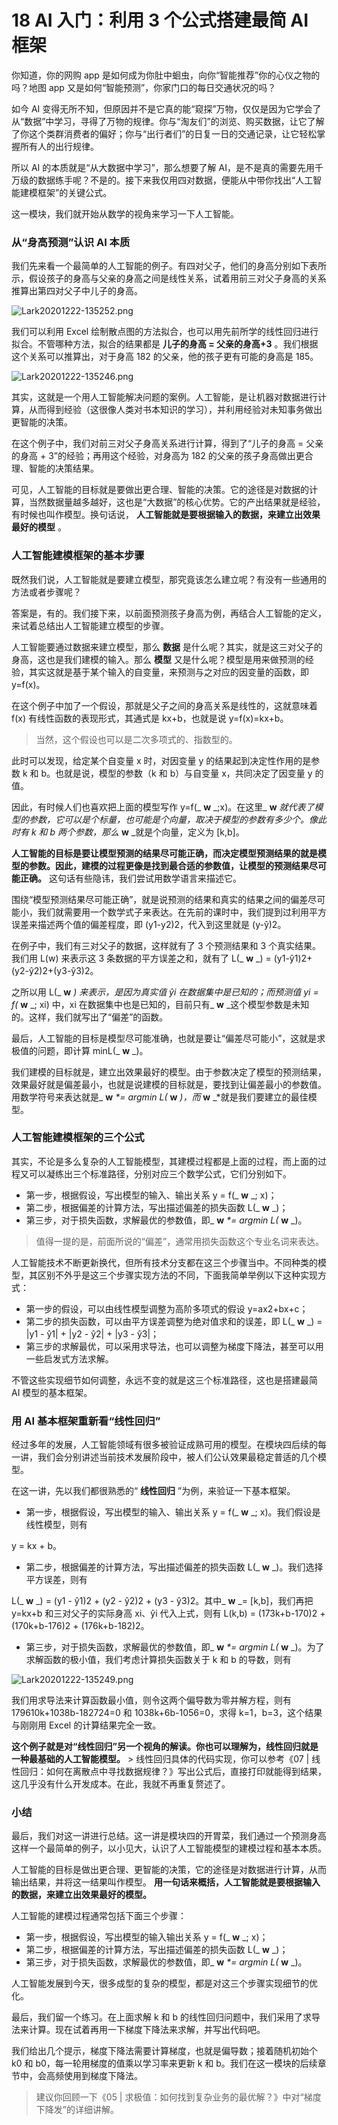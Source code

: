 # 18 AI 入门：利用 3 个公式搭建最简 AI 框架

你知道，你的网购 app 是如何成为你肚中蛔虫，向你“智能推荐”你的心仪之物的吗？地图 app 又是如何“智能预测”，你家门口的每日交通状况的吗？

如今 AI 变得无所不知，但原因并不是它真的能“窥探”万物，仅仅是因为它学会了从“数据”中学习，寻得了万物的规律。你与“淘友们”的浏览、购买数据，让它了解了你这个类群消费者的偏好；你与“出行者们”的日复一日的交通记录，让它轻松掌握所有人的出行规律。

所以 AI 的本质就是“从大数据中学习”，那么想要了解 AI，是不是真的需要先用千万级的数据练手呢？不是的。接下来我仅用四对数据，便能从中带你找出“人工智能建模框架”的关键公式。

这一模块，我们就开始从数学的视角来学习一下人工智能。

### 从“身高预测”认识 AI 本质

我们先来看一个最简单的人工智能的例子。有四对父子，他们的身高分别如下表所示，假设孩子的身高与父亲的身高之间是线性关系，试着用前三对父子身高的关系推算出第四对父子中儿子的身高。

![Lark20201222-135252.png](assets/Ciqc1F_hidSAYEpWAACoFTaX5sI824.png)

我们可以利用 Excel 绘制散点图的方法拟合，也可以用先前所学的线性回归进行拟合。不管哪种方法，拟合的结果都是 **儿子的身高 = 父亲的身高+3** 。我们根据这个关系可以推算出，对于身高 182 的父亲，他的孩子更有可能的身高是 185。

![Lark20201222-135246.png](assets/CgqCHl_hid2AJERYAAFTWA63MyU875.png)

其实，这就是一个用人工智能解决问题的案例。人工智能，是让机器对数据进行计算，从而得到经验（这很像人类对书本知识的学习），并利用经验对未知事务做出更智能的决策。

在这个例子中，我们对前三对父子身高关系进行计算，得到了“儿子的身高 = 父亲的身高 + 3”的经验；再用这个经验，对身高为 182 的父亲的孩子身高做出更合理、智能的决策结果。

可见，人工智能的目标就是要做出更合理、智能的决策。它的途径是对数据的计算，当然数据量越多越好，这也是“大数据”的核心优势。它的产出结果就是经验，有时候也叫作模型。换句话说， **人工智能就是要根据输入的数据，来建立出效果最好的模型** 。

### 人工智能建模框架的基本步骤

既然我们说，人工智能就是要建立模型，那究竟该怎么建立呢？有没有一些通用的方法或者步骤呢？

答案是，有的。我们接下来，以前面预测孩子身高为例，再结合人工智能的定义，来试着总结出人工智能建立模型的步骤。

人工智能要通过数据来建立模型，那么 **数据** 是什么呢？其实，就是这三对父子的身高，这也是我们建模的输入。那么 **模型** 又是什么呢？模型是用来做预测的经验，其实这就是基于某个输入的自变量，来预测与之对应的因变量的函数，即 y=f(x)。

在这个例子中加了一个假设，那就是父子之间的身高关系是线性的，这就意味着 f(x) 有线性函数的表现形式，其通式是 kx+b，也就是说 y=f(x)=kx+b。

> 当然，这个假设也可以是二次多项式的、指数型的。

此时可以发现，给定某个自变量 x 时，对因变量 y 的结果起到决定性作用的是参数 k 和 b。也就是说，模型的参数（k 和 b）与自变量 x，共同决定了因变量 y 的值。

因此，有时候人们也喜欢把上面的模型写作 y=f(_ **w** _;x)。在这里\_ **w** _就代表了模型的参数，它可以是个标量，也可能是个向量，取决于模型的参数有多少个。像此时有 k 和 b 两个参数，那么_ **w** \_就是个向量，定义为 \[k,b\]。

**人工智能的目标是要让模型预测的结果尽可能正确，而决定模型预测结果的就是模型的参数。因此，建模的过程更像是找到最合适的参数值，让模型的预测结果尽可能正确。** 这句话有些隐讳，我们尝试用数学语言来描述它。

围绕“模型预测结果尽可能正确”，就是说预测的结果和真实的结果之间的偏差尽可能小，我们就需要用一个数学式子来表达。在先前的课时中，我们提到过利用平方误差来描述两个值的偏差程度，即 (y1-y2)2，代入到这里就是 (y-ŷ)2。

在例子中，我们有三对父子的数据，这样就有了 3 个预测结果和 3 个真实结果。我们用 L(w) 来表示这 3 条数据的平方误差之和，就有了 L(_ **w** _) = (y1-ŷ1)2+(y2-ŷ2)2+(y3-ŷ3)2。

之所以用 L(_ **w** _) 来表示，是因为真实值 ŷi 在数据集中是已知的；而预测值 yi = f(_ **w** _; xi) 中，xi 在数据集中也是已知的，目前只有\_ **w** \_这个模型参数是未知的。这样，我们就写出了“偏差”的函数。

最后，人工智能的目标是模型尽可能准确，也就是要让“偏差尽可能小”，这就是求极值的问题，即计算 minL(_ **w** _)。

我们建模的目标就是，建立出效果最好的模型。由于参数决定了模型的预测结果，效果最好就是偏差最小，也就是说建模的目标就是，要找到让偏差最小的参数值。用数学符号来表达就是\_ **w** _\*= argmin L(_ **w** _)，而_ **w** \_\*就是我们要建立的最佳模型。

### **人工智能建模框架的三个公式**

其实，不论是多么复杂的人工智能模型，其建模过程都是上面的过程，而上面的过程又可以凝练出三个标准路径，分别对应三个数学公式，它们分别如下。

- 第一步，根据假设，写出模型的输入、输出关系 y = f(_ **w** _; x)；
- 第二步，根据偏差的计算方法，写出描述偏差的损失函数 L(_ **w** _)；
- 第三步，对于损失函数，求解最优的参数值，即\_ **w** _\*= argmin L(_ **w** \_)。

> 值得一提的是，前面所说的“偏差”，通常用损失函数这个专业名词来表达。

人工智能技术不断更新换代，但所有技术分支都在这三个步骤当中。不同种类的模型，其区别不外乎是这三个步骤实现方法的不同，下面我简单举例以下这种实现方式：

- 第一步的假设，可以由线性模型调整为高阶多项式的假设 y=ax2+bx+c；
- 第二步的损失函数，可以由平方误差调整为绝对值求和的误差，即 L(_ **w** _) = |y1 - ŷ1| + |y2 - ŷ2| + |y3 - ŷ3|；
- 第三步的求解最优，可以采用求导法，也可以调整为梯度下降法，甚至可以用一些启发式方法求解。

不管这些实现细节如何调整，永远不变的就是这三个标准路径，这也是搭建最简 AI 模型的基本框架。

### 用 AI 基本框架重新看“线性回归”

经过多年的发展，人工智能领域有很多被验证成熟可用的模型。在模块四后续的每一讲，我们会分别讲述当前技术发展阶段中，被人们公认效果最稳定普适的几个模型。

在这一讲，先以我们都很熟悉的“ **线性回归** ”为例，来验证一下基本框架。

- 第一步，根据假设，写出模型的输入、输出关系 y = f(_ **w** _; x)。我们假设是线性模型，则有

y = kx + b。

- 第二步，根据偏差的计算方法，写出描述偏差的损失函数 L(_ **w** _)。我们选择平方误差，则有

L(_ **w** _) = (y1 - ŷ1)2 + (y2 - ŷ2)2 + (y3 - ŷ3)2。其中\_ **w** \_= \[k,b\]，我们再把 y=kx+b 和三对父子的实际身高 xi、ŷi 代入上式，则有 L(k,b) = (173k+b-170)2 + (170k+b-176)2 + (176k+b-182)2。

- 第三步，对于损失函数，求解最优的参数值，即\_ **w** _\*= argmin L(_ **w** \_)。为了求解函数的极小值，我们考虑计算损失函数关于 k 和 b 的导数，则有

![Lark20201222-135249.png](assets/Ciqc1F_higiAQVKuAACjOhtEoaQ832.png)

我们用求导法来计算函数最小值，则令这两个偏导数为零并解方程，则有 179610k+1038b-182724=0 和 1038k+6b-1056=0，求得 k=1，b=3，这个结果与刚刚用 Excel 的计算结果完全一致。

**这个例子就是对“线性回归”另一个视角的解读。你也可以理解为，线性回归就是一种最基础的人工智能模型。** > 线性回归具体的代码实现，你可以参考《07 | 线性回归：如何在离散点中寻找数据规律？》写出公式后，直接打印就能得到结果，这几乎没有什么开发成本。在此，我就不再重复赘述了。

### 小结

最后，我们对这一讲进行总结。这一讲是模块四的开胃菜，我们通过一个预测身高这样一个最简单的例子，以小见大，认识了人工智能模型的建模过程和基本本质。

人工智能的目标是做出更合理、更智能的决策，它的途径是对数据进行计算，从而输出结果，并将这一结果叫作模型。 **用一句话来概括，人工智能就是要根据输入的数据，来建立出效果最好的模型。**

人工智能的建模过程通常包括下面三个步骤：

- 第一步，根据假设，写出模型的输入输出关系 y = f(_ **w** _; x)；
- 第二步，根据偏差的计算方法，写出描述偏差的损失函数 L(_ **w** _)；
- 第三步，对于损失函数，求解最优的参数值，即\_ **w** _\*= argmin L(_ **w** \_)。

人工智能发展到今天，很多成型的复杂的模型，都是对这三个步骤实现细节的优化。

最后，我们留一个练习。在上面求解 k 和 b 的线性回归问题中，我们采用了求导法来计算。现在试着再用一下梯度下降法来求解，并写出代码吧。

我们给出几个提示，梯度下降法需要计算梯度，也就是偏导数；接着随机初始个 k0 和 b0，每一轮用梯度的值乘以学习率来更新 k 和 b。我们在这一模块的后续章节中，会高频使用到梯度下降法。

> 建议你回顾一下《05 | 求极值：如何找到复杂业务的最优解？》中对“梯度下降发”的详细讲解。
